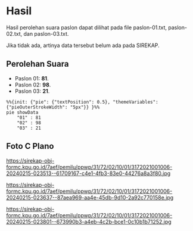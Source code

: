 # Hasil

Hasil perolehan suara paslon dapat dilihat pada file paslon-01.txt, paslon-02.txt, dan paslon-03.txt.

Jika tidak ada, artinya data tersebut belum ada pada SIREKAP.

## Perolehan Suara

 * Paslon 01: **81**.
 * Paslon 02: **98**.
 * Paslon 03: **21**.

```mermaid
%%{init: {"pie": {"textPosition": 0.5}, "themeVariables": {"pieOuterStrokeWidth": "5px"}} }%%
pie showData
    "01" : 81
    "02" : 98
    "03" : 21
```
## Foto C Plano

https://sirekap-obj-formc.kpu.go.id/7aef/pemilu/ppwp/31/72/02/10/01/3172021001006-20240215-023513--61709167-c4e1-4fb3-83e0-44276a8a3f80.jpg

https://sirekap-obj-formc.kpu.go.id/7aef/pemilu/ppwp/31/72/02/10/01/3172021001006-20240215-023637--87aea969-aa4e-45db-9d10-2a92c770158e.jpg

https://sirekap-obj-formc.kpu.go.id/7aef/pemilu/ppwp/31/72/02/10/01/3172021001006-20240215-023801--673990b3-a4eb-4c2b-bce1-0c10b1b71252.jpg
